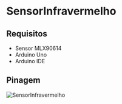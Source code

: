 # SensorInfravermelho
 ## Requisitos
   * Sensor MLX90614 
   * Arduino Uno
   * Arduino IDE
 ## Pinagem
 ![SensorInfravermelho](https://user-images.githubusercontent.com/65618285/117053398-459cd780-acef-11eb-829c-0ac99afba182.jpg)
